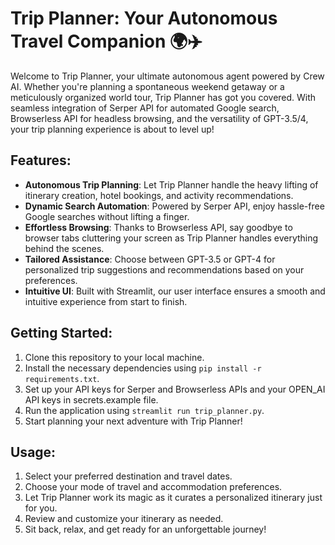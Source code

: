 # Trip Planner: Your Autonomous Travel Companion 🌍✈️

Welcome to Trip Planner, your ultimate autonomous agent powered by Crew AI. Whether you're planning a spontaneous weekend getaway or a meticulously organized world tour, Trip Planner has got you covered. With seamless integration of Serper API for automated Google search, Browserless API for headless browsing, and the versatility of GPT-3.5/4, your trip planning experience is about to level up!

## Features:

- **Autonomous Trip Planning**: Let Trip Planner handle the heavy lifting of itinerary creation, hotel bookings, and activity recommendations.
- **Dynamic Search Automation**: Powered by Serper API, enjoy hassle-free Google searches without lifting a finger.
- **Effortless Browsing**: Thanks to Browserless API, say goodbye to browser tabs cluttering your screen as Trip Planner handles everything behind the scenes.
- **Tailored Assistance**: Choose between GPT-3.5 or GPT-4 for personalized trip suggestions and recommendations based on your preferences.
- **Intuitive UI**: Built with Streamlit, our user interface ensures a smooth and intuitive experience from start to finish.

## Getting Started:

1. Clone this repository to your local machine.
2. Install the necessary dependencies using `pip install -r requirements.txt`.
3. Set up your API keys for Serper and Browserless APIs and your OPEN_AI API keys in secrets.example file.
4. Run the application using `streamlit run trip_planner.py`.
5. Start planning your next adventure with Trip Planner!

## Usage:

1. Select your preferred destination and travel dates.
2. Choose your mode of travel and accommodation preferences.
3. Let Trip Planner work its magic as it curates a personalized itinerary just for you.
4. Review and customize your itinerary as needed.
5. Sit back, relax, and get ready for an unforgettable journey!

